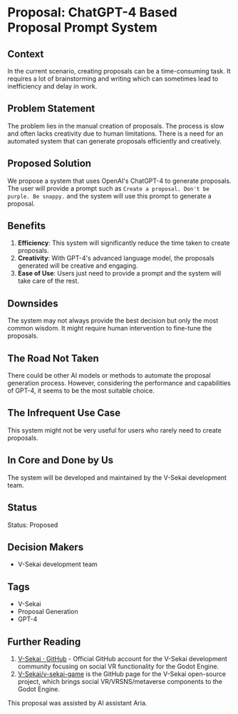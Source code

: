# Proposal: ChatGPT-4 Based Proposal Prompt System

## Context

In the current scenario, creating proposals can be a time-consuming task. It requires a lot of brainstorming and writing which can sometimes lead to inefficiency and delay in work.

## Problem Statement

The problem lies in the manual creation of proposals. The process is slow and often lacks creativity due to human limitations. There is a need for an automated system that can generate proposals efficiently and creatively.

## Proposed Solution

We propose a system that uses OpenAI's ChatGPT-4 to generate proposals. The user will provide a prompt such as `Create a proposal. Don't be purple. Be snappy.` and the system will use this prompt to generate a proposal.

## Benefits

1. **Efficiency**: This system will significantly reduce the time taken to create proposals.
2. **Creativity**: With GPT-4's advanced language model, the proposals generated will be creative and engaging.
3. **Ease of Use**: Users just need to provide a prompt and the system will take care of the rest.

## Downsides

The system may not always provide the best decision but only the most common wisdom. It might require human intervention to fine-tune the proposals.

## The Road Not Taken

There could be other AI models or methods to automate the proposal generation process. However, considering the performance and capabilities of GPT-4, it seems to be the most suitable choice.

## The Infrequent Use Case

This system might not be very useful for users who rarely need to create proposals.

## In Core and Done by Us

The system will be developed and maintained by the V-Sekai development team.

## Status

Status: Proposed

## Decision Makers

- V-Sekai development team

## Tags

- V-Sekai
- Proposal Generation
- GPT-4

## Further Reading

1. [V-Sekai · GitHub](https://github.com/v-sekai) - Official GitHub account for the V-Sekai development community focusing on social VR functionality for the Godot Engine.
2. [V-Sekai/v-sekai-game](https://github.com/v-sekai/v-sekai-game) is the GitHub page for the V-Sekai open-source project, which brings social VR/VRSNS/metaverse components to the Godot Engine.

This proposal was assisted by AI assistant Aria.
